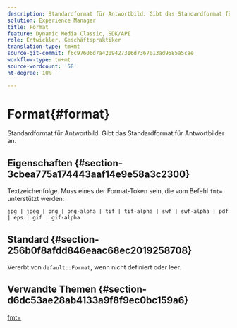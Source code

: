 ```yaml
---
description: Standardformat für Antwortbild. Gibt das Standardformat für Antwortbilder an.
solution: Experience Manager
title: Format
feature: Dynamic Media Classic, SDK/API
role: Entwickler, Geschäftspraktiker
translation-type: tm+mt
source-git-commit: f6c97606d7a4209427316d7367013ad9585a5cae
workflow-type: tm+mt
source-wordcount: '58'
ht-degree: 10%

---
```



# Format{#format}

Standardformat für Antwortbild. Gibt das Standardformat für Antwortbilder an.

## Eigenschaften {#section-3cbea775a174443aaf14e9e58a3c2300}

Textzeichenfolge. Muss eines der Format-Token sein, die vom Befehl `fmt=` unterstützt werden:

`jpg | jpeg | png | png-alpha | tif | tif-alpha | swf | swf-alpha | pdf | eps | gif | gif-alpha`

## Standard {#section-256b0f8afdd846eaac68ec2019258708}

Vererbt von `default::Format`, wenn nicht definiert oder leer.

## Verwandte Themen {#section-d6dc53ae28ab4133a9f8f9ec0bc159a6}

[fmt=](../../../../../ir-api/http-protocol/image-rendering-api-ref/c-ir-http-protocol-ref/c-ir-http-protocol-command-reference/r-ir-fmt.md#reference-4c743f67d56b47c5b774fcc900ff758c)
